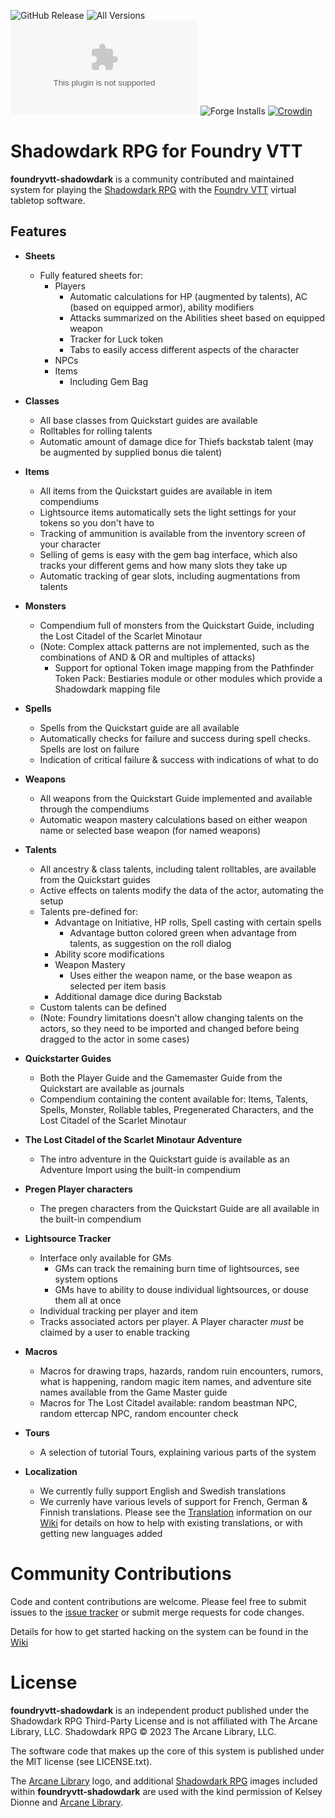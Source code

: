 ![GitHub Release](https://img.shields.io/github/release-date/Muttley/foundryvtt-shadowdark)
![All Versions](https://img.shields.io/github/downloads/Muttley/foundryvtt-shadowdark/total)
![Latest Version](https://img.shields.io/github/downloads/Muttley/foundryvtt-shadowdark/latest/shadowdark.zip)
![Forge Installs](https://img.shields.io/badge/dynamic/json?label=Forge%20Installs&query=package.installs&suffix=%25&url=https%3A%2F%2Fforge-vtt.com%2Fapi%2Fbazaar%2Fpackage%2Fshadowdark)
[![Crowdin](https://badges.crowdin.net/foundryvtt-shadowdark/localized.svg)](https://crowdin.com/project/foundryvtt-shadowdark)

# Shadowdark RPG for Foundry VTT

**foundryvtt-shadowdark** is a community contributed and maintained system for playing the [Shadowdark RPG][2] with the [Foundry VTT][3] virtual tabletop software.

## Features
- **Sheets**
  - Fully featured sheets for:
    - Players
      - Automatic calculations for HP (augmented by talents), AC (based on equipped armor), ability modifiers
      - Attacks summarized on the Abilities sheet based on equipped weapon
      - Tracker for Luck token
      - Tabs to easily access different aspects of the character
    - NPCs
    - Items
      - Including Gem Bag

- **Classes**
  - All base classes from Quickstart guides are available
  - Rolltables for rolling talents
  - Automatic amount of damage dice for Thiefs backstab talent (may be augmented by supplied bonus die talent)

- **Items**
  - All items from the Quickstart guides are available in item compendiums
  - Lightsource items automatically sets the light settings for your tokens so you don't have to
  - Tracking of ammunition is available from the inventory screen of your character
  - Selling of gems is easy with the gem bag interface, which also tracks your different gems and how many slots they take up
  - Automatic tracking of gear slots, including augmentations from talents

- **Monsters**
  - Compendium full of monsters from the Quickstart Guide, including the Lost Citadel of the Scarlet Minotaur
  - (Note: Complex attack patterns are not implemented, such as the combinations of AND & OR and multiples of attacks)
	- Support for optional Token image mapping from the Pathfinder Token Pack: Bestiaries module or other modules which provide a Shadowdark mapping file

- **Spells**
  - Spells from the Quickstart guide are all available
  - Automatically checks for failure and success during spell checks. Spells are lost on failure
  - Indication of critical failure & success with indications of what to do

- **Weapons**
  - All weapons from the Quickstart Guide implemented and available through the compendiums
  - Automatic weapon mastery calculations based on either weapon name or selected base weapon (for named weapons)

- **Talents**
  - All ancestry & class talents, including talent rolltables, are available from the Quickstart guides
  - Active effects on talents modify the data of the actor, automating the setup
  - Talents pre-defined for:
    - Advantage on Initiative, HP rolls, Spell casting with certain spells
      - Advantage button colored green when advantage from talents, as suggestion on the roll dialog
    - Ability score modifications
    - Weapon Mastery
      - Uses either the weapon name, or the base weapon as selected per item basis
    - Additional damage dice during Backstab
  - Custom talents can be defined
  - (Note: Foundry limitations doesn't allow changing talents on the actors, so they need to be imported and changed before being dragged to the actor in some cases)


- **Quickstarter Guides**
  - Both the Player Guide and the Gamemaster Guide from the Quickstart are available as journals
  - Compendium containing the content available for: Items, Talents, Spells, Monster, Rollable tables, Pregenerated Characters, and the Lost Citadel of the Scarlet Minotaur


- **The Lost Citadel of the Scarlet Minotaur Adventure**
  - The intro adventure in the Quickstart guide is available as an Adventure Import using the built-in compendium

- **Pregen Player characters**
  - The pregen characters from the Quickstart Guide are all available in the built-in compendium

- **Lightsource Tracker**
  - Interface only available for GMs
    - GMs can track the remaining burn time of lightsources, see system options
    - GMs have to ability to douse individual lightsources, or douse them all at once
  - Individual tracking per player and item
  - Tracks associated actors per player. A Player character *must* be claimed by a user to enable tracking

- **Macros**
  - Macros for drawing traps, hazards, random ruin encounters, rumors, what is happening, random magic item names, and adventure site names available from the Game Master guide
  - Macros for The Lost Citadel available: random beastman NPC, random ettercap NPC, random encounter check

- **Tours**
	- A selection of tutorial Tours, explaining various parts of the system

- **Localization**
  - We currently fully support English and Swedish translations
  - We currenly have various levels of support for French, German & Finnish translations.  Please see the [Translation][5] information on our [Wiki][4] for details on how to help with existing translations, or with getting new languages added

# Community Contributions

Code and content contributions are welcome. Please feel free to submit issues to the [issue tracker](https://github.com/Muttley/foundryvtt-shadowdark/issues) or submit merge requests for code changes.

Details for how to get started hacking on the system can be found in the [Wiki](https://github.com/Muttley/foundryvtt-shadowdark/wiki)

# License

**foundryvtt-shadowdark** is an independent product published under the Shadowdark RPG Third-Party License and is not affiliated with The Arcane Library, LLC. Shadowdark RPG © 2023 The Arcane Library, LLC.

The software code that makes up the core of this system is published under the MIT license (see LICENSE.txt).

The [Arcane Library][1] logo, and additional [Shadowdark RPG][1] images included within **foundryvtt-shadowdark** are used with the kind permission of Kelsey Dionne and [Arcane Library][1].

[1]: https://www.thearcanelibrary.com
[2]: https://www.thearcanelibrary.com/pages/shadowdark
[3]: https://foundryvtt.com
[4]: https://github.com/Muttley/foundryvtt-shadowdark/wiki/
[5]: https://github.com/Muttley/foundryvtt-shadowdark/wiki/Other-ways-to-contribute#translation

